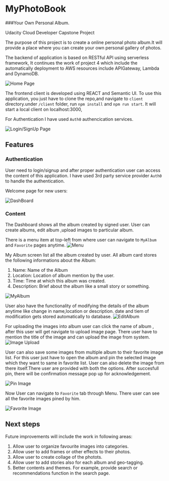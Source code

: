 # MyPhotoBook 
###Your Own Personal Album.

Udacity Cloud Developer Capstone Project

The purpose of this project is to create a online personal photo album.It will provide a place where you can create your own personal gallery of photos. 

The backend of application is based on  RESTful API  using serverless framework, It continues the work of project 4 which include the automatically deployment to AWS resources include APIGateway, Lambda and DynamoDB.

![Home Page](screenshoots/home.png?raw=true "Image 5")

The frontend client is developed using REACT and Semantic UI. To use this application, you just have to clone the repo,and navigate to `client` directory.under `/client` folder, run `npm install` and `npm run start`. It will start a local client on localhost:3000,

For Authentication I have used `Auth0` authencication services.

![Login/SignUp Page](screenshoots/login.png?raw=true "Image 4")

## Features

### Authentication

User need to login/signup and after proper authentication user can access the content of this application. I have used 3rd party service provider `Auth0` to handle the authentication.

Welcome page for new users:

![DashBoard](screenshoots/albumList.png?raw=true "Image 1")

### Content

The Dashboard shows all the album created by signed user. User can create albums, edit album ,upload images to particular album. 

There is a menu item at top-left from where user can navigate to `MyAlbum` and `Favorite` pages anytime.
![Menu](screenshoots/MenuList.png?raw=true "Image 2")


My Album screen list all the album created by user. All album card stores the following informations about the Album:
1. Name: Name of the Album
2. Location: Location of album mention by the user.
3. Time: Time at which this album was created.
4. Description: Brief about the album like a small story or something.

![MyAlbum](screenshoots/album.png?raw=true "Image 3")


User also have the functionality of modifying the details of the album anytime like change in name,location or description. date and tiem of modification gets stored automatically to database.
![EditAlbum](screenshoots/editAlbum.png?raw=true "Image 6")

For uploading the images into album user can click the name of album , after this user will get navigate to upload image page. There user have to mention the title of the image and can upload the image from system. 
![Image Upload](screenshoots/upload.png?raw=true "Image 7")

User can also save some images from multiple album to their favorite image list. For this user just have to open the album and pin the selected image which they want to same in favorite list. User can also delete the image from there itself.There user are provided with both the options.
After succesfull pin, there will be confirmation message pop up for acknowledgement.

![Pin Image](screenshoots/FavImage.png?raw=true "Image 8")

Now User can navigate to `Favorite` tab through Menu. There user can see all the favorite images pined by him.


![Favorite Image](screenshoots/favImages.png?raw=true "Image 9")

## Next steps

Future improvements will include the work in following areas: 

1. Allow user to organize favourite images into categories.
2. Allow user to add frames or other effects to their photos.
3. Allow user to create collage of the photots.
4. Allow user to add stories also for each album and geo-tagging.
5. Better contents and themes. For example, provide search or recommendations function in the search page.
